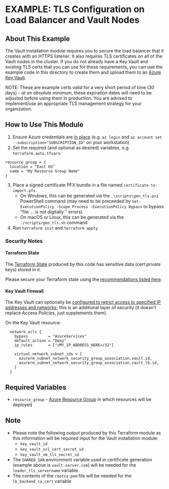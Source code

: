 # EXAMPLE: TLS Configuration on Load Balancer and Vault Nodes

## About This Example

The Vault installation module requires you to secure the load balancer that it creates with an HTTPS listener. It also requires TLS certificates on all of the Vault nodes in the cluster. If you do not already have a Key Vault and existing TLS certs that you can use for these requirements, you can use the example code in this directory to create them and upload them to an [Azure Key Vault](https://azure.microsoft.com/en-us/services/key-vault/).

NOTE: These are example certs valid for a very short period of time (30 days) - *at an absolute minimum*, these expiration dates will need to be adjusted before using them in production. You are advised to implement/use an appropriate TLS management strategy for your organization. 

## How to Use This Module

1. Ensure Azure credentials are [in place](https://registry.terraform.io/providers/hashicorp/azurerm/latest/docs#authenticating-to-azure) (e.g. `az login` and `az account set --subscription="SUBSCRIPTION_ID"` on your workstation)
2. Set the required (and optional as desired) variables, e.g. `terraform.auto.tfvars`:
```
resource_group = {
  location = "East US"
  name = "My Resource Group Name"
}
```
3. Place a signed certificate PFX bundle in a file named `certificate-to-import.pfx`.
    - On Windows, this can be generated via the `.\scripts\gen_tls.ps1` PowerShell command (may need to be preceeded by `Set-ExecutionPolicy -Scope Process -ExecutionPolicy Bypass` to bypass "file ... is not digitally " errors)
    - On macOS or Linux, this can be generated via the `./scripts/gen_tls.sh` command
4. Run `terraform init` and `terraform apply`

### Security Notes

#### Terraform State

The [Terraform State](https://www.terraform.io/docs/language/state/index.html) produced by this code has sensitive data (cert private keys) stored in it.

Please secure your Terraform state using the [recommendations listed here](https://www.terraform.io/docs/language/state/sensitive-data.html#recommendations).

#### Key Vault Firewall

The Key Vault can optionally be [configured to retrict access to specified IP addresses and networks](https://docs.microsoft.com/en-us/azure/application-gateway/key-vault-certs#how-integration-works); this is an additional layer of security (it doesn't replace Access Policies, just supplements them).

On the Key Vault resource:
```
  network_acls {
    bypass         = "AzureServices"
    default_action = "Deny"
    ip_rules       = ["<MY_IP_ADDRESS_HERE>/32"]

    virtual_network_subnet_ids = [
      azurerm_subnet_network_security_group_association.vault.id,
      azurerm_subnet_network_security_group_association.vault_lb.id,
    ]
  }
```

## Required Variables

* `resource_group` - [Azure Resource Group](../resource_group) in which resources will be deployed

## Note

- Please note the following output produced by this Terraform module as this information will be required input for the Vault installation module:
  - `key_vault_id`
  - `key_vault_ssl_cert_secret_id`
  - `key_vault_vm_tls_secret_id`
- The `SHARED_SAN` environment variable used in certificate generation (example above is `vault.server.com`) will be needed for the `leader_tls_servername` variable
- The contents of the `rootca.pem` file will be needed for the `lb_backend_ca_cert` variable
